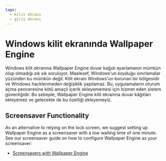 ```yaml
---
tags:
  - kilit ekranı
  - giriş ekranı
---
```


# Windows kilit ekranında Wallpaper Engine

Windows kilit ekranına Wallpaper Engine duvar kağıdı ayarlamanın mümkün olup olmadığı sık sık soruluyor. Maalesef, Windows'un koyduğu sınırlamalar yüzünden bu mümkün değil. Kilit ekranı Windows'un korunan bir bölgesidir ve Windows hacklenmeden değişiklik yapılamaz. Bu, uygulamaların oturum açma penceresine kötü amaçlı içerik ekleyememesi için hizmet eden sistem güvenliğidir. Bu sebeple, Wallpaper Engine kilit ekranına duvar kâğıtları ekleyemez ve gelecekte de bu özelliği ekleyemeyiz.

## Screensaver Functionality

As an alternative to relying on the lock screen, we suggest setting up Wallpaper Engine as a screensaver with a low waiting time of one minute. See our screensaver guide on how to configure Wallpaper Engine as your screensaver:

* [Screensavers with Wallpaper Engine](/functionality/screensaver.html)